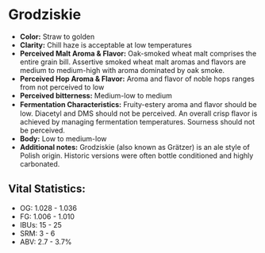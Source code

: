 # Grodziskie

- **Color:** Straw to golden
- **Clarity:** Chill haze is acceptable at low temperatures
- **Perceived Malt Aroma & Flavor:** Oak-smoked wheat malt comprises the entire grain bill. Assertive smoked wheat malt aromas and flavors are medium to medium-high with aroma dominated by oak smoke.
- **Perceived Hop Aroma & Flavor:** Aroma and flavor of noble hops ranges from not perceived to low
- **Perceived bitterness:** Medium-low to medium
- **Fermentation Characteristics:** Fruity-estery aroma and ﬂavor should be low. Diacetyl and DMS should not be perceived. An overall crisp flavor is achieved by managing fermentation temperatures. Sourness should not be perceived.
- **Body:** Low to medium-low
- **Additional notes:** Grodziskie (also known as Grätzer) is an ale style of Polish origin. Historic versions were often bottle conditioned and highly carbonated.

## Vital Statistics:

- OG: 1.028 - 1.036
- FG: 1.006 - 1.010
- IBUs: 15 - 25
- SRM: 3 - 6
- ABV: 2.7 - 3.7%
